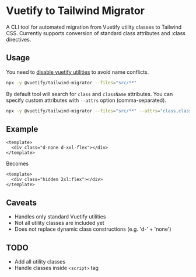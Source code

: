# Vuetify to Tailwind Migrator

A CLI tool for automated migration from Vuetify utility classes to Tailwind CSS. Currently supports conversion of standard class attributes and :class directives.

## Usage

You need to [disable vuetify utilities](https://vuetifyjs.com/en/features/sass-variables/#disabling-utility-classes) to avoid name conflicts.

```bash
npx -y @vuetify/tailwind-migrator --files="src/**"
```

By default tool will search for `class` and `className` attributes. You can specify custom attributes with `--attrs` option (comma-separated).

```bash
npx -y @vuetify/tailwind-migrator --files="src/**" --attrs="class,className,contentClass"
```

## Example
```vue 
<template>
  <div class="d-none d-xxl-flex"></div>
</template>
```

Becomes

```vue
<template>
  <div class="hidden 2xl:flex"></div>
</template>
```

## Caveats
- Handles only standard Vuetify utilities
- Not all utility classes are included yet
- Does not replace dynamic class constructions (e.g. 'd-' + 'none')

## TODO
- Add all utility classes
- Handle classes inside `<script>` tag